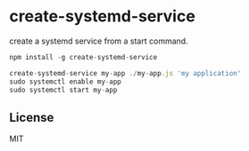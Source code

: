 # create-systemd-service

create a systemd service from a start command.

``` js
npm install -g create-systemd-service

create-systemd-service my-app ./my-app.js 'my application'
sudo systemctl enable my-app
sudo systemctl start my-app
```


## License

MIT
